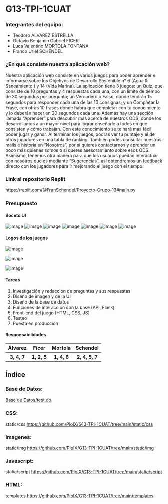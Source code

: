 # G13-TPI-1CUAT
### Integrantes del equipo:
* Teodoro ALVAREZ ESTRELLA
* Octavio Benjamin Gabriel FICER
* Luca Valentino MORTOLA FONTANA
* Franco Uriel SCHENDEL

### ¿En qué consiste nuestra aplicación web?
Nuestra aplicación web consiste en varios juegos para poder aprender e informarse sobre los Objetivos de Desarrollo Sostenible n° 6 (Agua & Saneamiento ) y 14 (Vida Marina). La aplicación tiene 3 juegos: un Quiz, que consiste de 10 preguntas y 4 respuestas cada una, con un límite de tiempo de 30 segundos por pregunta; un Verdadero o Falso, donde tendrán 15 segundos para responder cada una de las 10 consignas; y un Completar la Frase, con otras 10 frases donde habrá que completar con tu conocimiento y lo deberán hacer en 20 segundos cada una. Además hay una sección llamada “Aprender” para descubrir más acerca de nuestros ODS, donde los desarrollamos a un mayor nivel para lograr enseñarle a todos en qué consisten y cómo trabajan. Con este conocimiento se te hará más fácil poder jugar y ganar. Al terminar los juegos, podras ver tu puntaje y el de otros jugadores en una tabla de ranking. También podes consultar nuestros mails e historia en “Nosotros”, por si quieres contactarnos y aprender un poco más quienes somos o si queres asesoramiento sobre esos ODS. Asimismo, tenemos otra manera para que los usuarios puedan interactuar con nosotros que es mediante “Sugerencias”, así obtendremos un feedback directo con los jugadores para ir mejorando el juego con el tiempo.

### Link al repositorio Replit
https://replit.com/@FranSchendel/Proyecto-Grupo-13#main.py

### Presupuesto

#### Boceto UI
![image](https://user-images.githubusercontent.com/100931984/179238465-8cc1c023-3189-4c59-9195-7995590711c1.png)
![image](https://user-images.githubusercontent.com/100931984/179238725-84190feb-0a7d-4ce1-81e7-b170ff296ea2.png)
![image](https://user-images.githubusercontent.com/100931984/179238762-2cb8058d-3989-45eb-b595-0f219883a028.png)
![image](https://user-images.githubusercontent.com/100931984/179238818-42d34ac1-aa48-4e90-a781-21c4dad6dafb.png)
![image](https://user-images.githubusercontent.com/100931984/179238840-b5ae0b7d-2b9e-428b-adfa-d77985f4ddac.png)
![image](https://user-images.githubusercontent.com/100931984/179238885-ca366f5d-8348-48b6-9f81-205f4054512f.png)
![image](https://user-images.githubusercontent.com/100931984/179238906-0d0aef42-7621-4804-bfb2-e0d3efb6194e.png)

#### Logos de los juegos
![image](https://user-images.githubusercontent.com/100931984/179239712-1111b77d-38f9-489f-aae4-20d2eb5fc96a.png)

![image](https://user-images.githubusercontent.com/100931984/179240056-95fb40d2-8804-4a5a-ad7b-99d709fec299.png)

![image](https://user-images.githubusercontent.com/100931984/179240306-afda0b59-1a8e-49de-bfcc-70171ea4fa42.png)

#### Tareas
1. Investigación y redacción de preguntas y sus respuestas
2. Diseño de imagen y de la UI
3. Diseño de la base de datos 
4. Funciones de interacción con la base (API, Flask) 
5. Front-end del juego (HTML, CSS, JS)
6. Testeo 
7. Puesta en producción

#### Responsabilidades
<table>
  <thead>
    <tr>
      <th>Álvarez</th>
      <th>Ficer</th>
      <th>Mórtola</th>
      <th>Schendel</th>
    </tr>
  </thead>
  <tbody>
    <th>3, 4, 7</th>
    <th>1, 2, 5</th>
    <th>1, 4, 6</th>
    <th>2, 4, 5, 7</th>
  </tbody>
</table>


## Índice
### Base de Datos:

[Base de Datos/test.db](/tree/main/Base%20de%20Datos) 

### CSS:
static/css
https://github.com/PioIX/G13-TPI-1CUAT/tree/main/static/css

### Imagenes:
static/img
https://github.com/PioIX/G13-TPI-1CUAT/tree/main/static/img

### Javascript:
static/script
https://github.com/PioIX/G13-TPI-1CUAT/tree/main/static/script

### HTML:
templates
https://github.com/PioIX/G13-TPI-1CUAT/tree/main/templates

